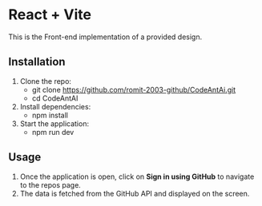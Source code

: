 # React + Vite 
This is the Front-end implementation of a provided design.

## Installation
1. Clone the repo:
    - git clone https://github.com/romit-2003-github/CodeAntAi.git
    - cd CodeAntAI
2. Install dependencies:
    - npm install
3. Start the application:
    - npm run dev

## Usage
1. Once the application is open, click on **Sign in using GitHub** to navigate to the repos page.
2. The data is fetched from the GitHub API and displayed on the screen.
